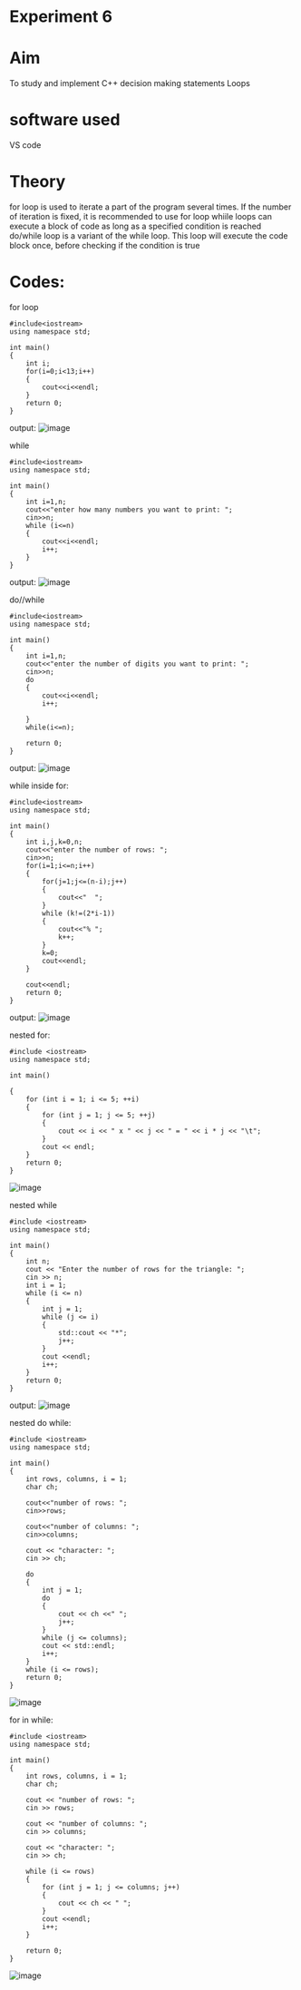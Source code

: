# Experiment 6

# Aim
To study and implement C++ decision making statements Loops

# software used
VS code 

# Theory 
for loop is used to iterate a part of the program several times. If the number of iteration is fixed, it is recommended to use for loop
whiile loops can execute a block of code as long as a specified condition is reached
do/while loop is a variant of the while loop. This loop will execute the code block once, before checking if the condition is true

# Codes:

for loop
~~~
#include<iostream>
using namespace std;

int main()
{
    int i;
    for(i=0;i<13;i++)
    {
        cout<<i<<endl;
    }
    return 0;
}
~~~
output:
![image](https://github.com/user-attachments/assets/750fc802-1ad8-4953-b29f-4b684c00d655)

while 
~~~
#include<iostream>
using namespace std;

int main()
{
    int i=1,n;
    cout<<"enter how many numbers you want to print: ";
    cin>>n;
    while (i<=n)
    {
        cout<<i<<endl;
        i++;
    }
}
~~~
output:
![image](https://github.com/user-attachments/assets/af0aa85d-286f-41ed-b07c-5730104f4a90)

do//while
~~~
#include<iostream>
using namespace std;

int main()
{
    int i=1,n;
    cout<<"enter the number of digits you want to print: ";
    cin>>n;
    do
    {
        cout<<i<<endl;
        i++;

    }
    while(i<=n);

    return 0;    
}
~~~
output:
![image](https://github.com/user-attachments/assets/c1556136-a374-494a-b7db-a91edf9f8403)

while inside for:
~~~
#include<iostream>
using namespace std;

int main()
{
    int i,j,k=0,n;
    cout<<"enter the number of rows: ";
    cin>>n;
    for(i=1;i<=n;i++)
    {
        for(j=1;j<=(n-i);j++)
        {
            cout<<"  ";
        }
        while (k!=(2*i-1))
        {
            cout<<"% ";
            k++;
        }
        k=0;
        cout<<endl;
    }

    cout<<endl;
    return 0;
}
~~~
output:
![image](https://github.com/user-attachments/assets/4db73cd4-5dfa-49a3-9e14-f46350ca0c9e)

nested for:

~~~
#include <iostream>
using namespace std;

int main() 

{
    for (int i = 1; i <= 5; ++i) 
    {
        for (int j = 1; j <= 5; ++j) 
        {
            cout << i << " x " << j << " = " << i * j << "\t";
        }
        cout << endl;
    }
    return 0;
}
~~~

![image](https://github.com/user-attachments/assets/f9f88b47-b2a9-4f3f-8ced-5f3d98dda0d1)

nested while 

~~~
#include <iostream>
using namespace std;

int main() 
{
    int n;
    cout << "Enter the number of rows for the triangle: ";
    cin >> n;
    int i = 1;
    while (i <= n) 
    {
        int j = 1;
        while (j <= i) 
        {
            std::cout << "*";
            j++;
        }
        cout <<endl;
        i++;
    }
    return 0;
}
~~~
output:
![image](https://github.com/user-attachments/assets/7a7a29ae-cb20-47be-9c5a-17844e3974bc)


nested do while:

~~~
#include <iostream>
using namespace std;

int main() 
{
    int rows, columns, i = 1;
    char ch;

    cout<<"number of rows: ";
    cin>>rows;

    cout<<"number of columns: ";
    cin>>columns;

    cout << "character: ";
    cin >> ch;

    do 
    {
        int j = 1;
        do 
        {
            cout << ch <<" ";
            j++;
        } 
        while (j <= columns);
        cout << std::endl;
        i++;
    } 
    while (i <= rows);
    return 0;
}
~~~

![image](https://github.com/user-attachments/assets/6c81152d-8466-4fbc-898f-3bfa2d08aa1b)


for in while: 

~~~
#include <iostream>
using namespace std;

int main() 
{
    int rows, columns, i = 1;
    char ch;

    cout << "number of rows: ";
    cin >> rows;

    cout << "number of columns: ";
    cin >> columns;

    cout << "character: ";
    cin >> ch;

    while (i <= rows) 
    {
        for (int j = 1; j <= columns; j++) 
        {
            cout << ch << " ";
        }
        cout <<endl;
        i++;
    }

    return 0;
}
~~~

![image](https://github.com/user-attachments/assets/d259bb7b-cd04-42e1-b07d-43b5d4667e1a)
